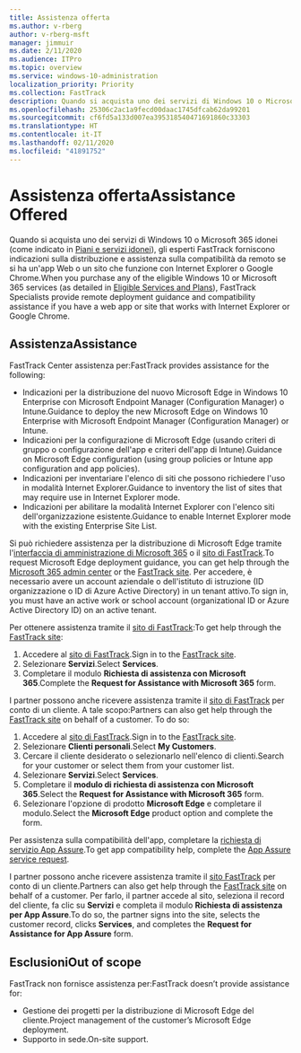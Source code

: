 ```yaml
---
title: Assistenza offerta
ms.author: v-rberg
author: v-rberg-msft
manager: jimmuir
ms.date: 2/11/2020
ms.audience: ITPro
ms.topic: overview
ms.service: windows-10-administration
localization_priority: Priority
ms.collection: FastTrack
description: Quando si acquista uno dei servizi di Windows 10 o Microsoft 365 (come indicato in Piani e servizi idonei), gli esperti FastTrack forniscono indicazioni sulla distribuzione e assistenza sulla compatibilità da remoto se si ha un'app Web o un sito che funzione con Internet Explorer o Google Chrome.
ms.openlocfilehash: 25306c2ac1a9fecd00daac1745dfcab62da99201
ms.sourcegitcommit: cf6fd5a133d007ea395318540471691860c33303
ms.translationtype: HT
ms.contentlocale: it-IT
ms.lasthandoff: 02/11/2020
ms.locfileid: "41891752"
---
```

# <a name="assistance-offered"></a><span data-ttu-id="c41d8-103">Assistenza offerta</span><span class="sxs-lookup"><span data-stu-id="c41d8-103">Assistance Offered</span></span>

<span data-ttu-id="c41d8-104">Quando si acquista uno dei servizi di Windows 10 o Microsoft 365 idonei (come indicato in [Piani e servizi idonei](M365-eligible-services-and-plans.md)), gli esperti FastTrack forniscono indicazioni sulla distribuzione e assistenza sulla compatibilità da remoto se si ha un'app Web o un sito che funzione con Internet Explorer o Google Chrome.</span><span class="sxs-lookup"><span data-stu-id="c41d8-104">When you purchase any of the eligible Windows 10 or Microsoft 365 services (as detailed in [Eligible Services and Plans](M365-eligible-services-and-plans.md)), FastTrack Specialists provide remote deployment guidance and compatibility assistance if you have a web app or site that works with Internet Explorer or Google Chrome.</span></span> 

## <a name="assistance"></a><span data-ttu-id="c41d8-105">Assistenza</span><span class="sxs-lookup"><span data-stu-id="c41d8-105">Assistance</span></span>

<span data-ttu-id="c41d8-106">FastTrack Center assistenza per:</span><span class="sxs-lookup"><span data-stu-id="c41d8-106">FastTrack provides assistance for the following:</span></span>
- <span data-ttu-id="c41d8-107">Indicazioni per la distribuzione del nuovo Microsoft Edge in Windows 10 Enterprise con Microsoft Endpoint Manager (Configuration Manager) o Intune.</span><span class="sxs-lookup"><span data-stu-id="c41d8-107">Guidance to deploy the new Microsoft Edge on Windows 10 Enterprise with Microsoft Endpoint Manager (Configuration Manager) or Intune.</span></span>
- <span data-ttu-id="c41d8-108">Indicazioni per la configurazione di Microsoft Edge (usando criteri di gruppo o configurazione dell'app e criteri dell'app di Intune).</span><span class="sxs-lookup"><span data-stu-id="c41d8-108">Guidance on Microsoft Edge configuration (using group policies or Intune app configuration and app policies).</span></span>
- <span data-ttu-id="c41d8-109">Indicazioni per inventariare l'elenco di siti che possono richiedere l'uso in modalità Internet Explorer.</span><span class="sxs-lookup"><span data-stu-id="c41d8-109">Guidance to inventory the list of sites that may require use in Internet Explorer mode.</span></span>
- <span data-ttu-id="c41d8-110">Indicazioni per abilitare la modalità Internet Explorer con l'elenco siti dell'organizzazione esistente.</span><span class="sxs-lookup"><span data-stu-id="c41d8-110">Guidance to enable Internet Explorer mode with the existing Enterprise Site List.</span></span>

<span data-ttu-id="c41d8-111">Si può richiedere assistenza per la distribuzione di Microsoft Edge tramite l'[interfaccia di amministrazione di Microsoft 365](https://go.microsoft.com/fwlink/?linkid=2032704) o il [sito di FastTrack](https://go.microsoft.com/fwlink/?linkid=780698).</span><span class="sxs-lookup"><span data-stu-id="c41d8-111">To request Microsoft Edge deployment guidance, you can get help through the [Microsoft 365 admin center](https://go.microsoft.com/fwlink/?linkid=2032704) or the [FastTrack site](https://go.microsoft.com/fwlink/?linkid=780698).</span></span> <span data-ttu-id="c41d8-112">Per accedere, è necessario avere un account aziendale o dell'istituto di istruzione (ID organizzazione o ID di Azure Active Directory) in un tenant attivo.</span><span class="sxs-lookup"><span data-stu-id="c41d8-112">To sign in, you must have an active work or school account (organizational ID or Azure Active Directory ID) on an active tenant.</span></span> 

<span data-ttu-id="c41d8-113">Per ottenere assistenza tramite il [sito di FastTrack](https://go.microsoft.com/fwlink/?linkid=780698):</span><span class="sxs-lookup"><span data-stu-id="c41d8-113">To get help through the [FastTrack site](https://go.microsoft.com/fwlink/?linkid=780698):</span></span> 
1.  <span data-ttu-id="c41d8-114">Accedere al [sito di FastTrack](https://go.microsoft.com/fwlink/?linkid=780698).</span><span class="sxs-lookup"><span data-stu-id="c41d8-114">Sign in to the [FastTrack site](https://go.microsoft.com/fwlink/?linkid=780698).</span></span> 
2.  <span data-ttu-id="c41d8-115">Selezionare **Servizi**.</span><span class="sxs-lookup"><span data-stu-id="c41d8-115">Select **Services**.</span></span>
3.  <span data-ttu-id="c41d8-116">Completare il modulo **Richiesta di assistenza con Microsoft 365**.</span><span class="sxs-lookup"><span data-stu-id="c41d8-116">Complete the **Request for Assistance with Microsoft 365** form.</span></span>
  
<span data-ttu-id="c41d8-p102">I partner possono anche ricevere assistenza tramite il [sito di FastTrack](https://go.microsoft.com/fwlink/?linkid=780698) per conto di un cliente. A tale scopo:</span><span class="sxs-lookup"><span data-stu-id="c41d8-p102">Partners can also get help through the [FastTrack site](https://go.microsoft.com/fwlink/?linkid=780698) on behalf of a customer. To do so:</span></span>
1.  <span data-ttu-id="c41d8-119">Accedere al [sito di FastTrack](https://go.microsoft.com/fwlink/?linkid=780698).</span><span class="sxs-lookup"><span data-stu-id="c41d8-119">Sign in to the [FastTrack site](https://go.microsoft.com/fwlink/?linkid=780698).</span></span> 
2.  <span data-ttu-id="c41d8-120">Selezionare **Clienti personali**.</span><span class="sxs-lookup"><span data-stu-id="c41d8-120">Select **My Customers**.</span></span>
3.  <span data-ttu-id="c41d8-121">Cercare il cliente desiderato o selezionarlo nell'elenco di clienti.</span><span class="sxs-lookup"><span data-stu-id="c41d8-121">Search for your customer or select them from your customer list.</span></span>
4.  <span data-ttu-id="c41d8-122">Selezionare **Servizi**.</span><span class="sxs-lookup"><span data-stu-id="c41d8-122">Select **Services**.</span></span>
5.  <span data-ttu-id="c41d8-123">Completare il **modulo di richiesta di assistenza con Microsoft 365**.</span><span class="sxs-lookup"><span data-stu-id="c41d8-123">Select the **Request for Assistance with Microsoft 365** form.</span></span>
6.  <span data-ttu-id="c41d8-124">Selezionare l'opzione di prodotto **Microsoft Edge** e completare il modulo.</span><span class="sxs-lookup"><span data-stu-id="c41d8-124">Select the **Microsoft Edge** product option and complete the form.</span></span>
 
<span data-ttu-id="c41d8-125">Per assistenza sulla compatibilità dell'app, completare la [richiesta di servizio App Assure](https://go.microsoft.com/fwlink/?linkid=2022721).</span><span class="sxs-lookup"><span data-stu-id="c41d8-125">To get app compatibility help, complete the [App Assure service request](https://go.microsoft.com/fwlink/?linkid=2022721).</span></span>

<span data-ttu-id="c41d8-126">I partner possono anche ricevere assistenza tramite il [sito FastTrack](https://go.microsoft.com/fwlink/?linkid=780698) per conto di un cliente.</span><span class="sxs-lookup"><span data-stu-id="c41d8-126">Partners can also get help through the [FastTrack site](https://go.microsoft.com/fwlink/?linkid=780698) on behalf of a customer.</span></span> <span data-ttu-id="c41d8-127">Per farlo, il partner accede al sito, seleziona il record del cliente, fa clic su **Servizi** e completa il modulo **Richiesta di assistenza per App Assure**.</span><span class="sxs-lookup"><span data-stu-id="c41d8-127">To do so, the partner signs into the site, selects the customer record, clicks **Services**, and completes the **Request for Assistance for App Assure** form.</span></span>

## <a name="out-of-scope"></a><span data-ttu-id="c41d8-128">Esclusioni</span><span class="sxs-lookup"><span data-stu-id="c41d8-128">Out of scope</span></span>

<span data-ttu-id="c41d8-129">FastTrack non fornisce assistenza per:</span><span class="sxs-lookup"><span data-stu-id="c41d8-129">FastTrack doesn’t provide assistance for:</span></span>
- <span data-ttu-id="c41d8-130">Gestione dei progetti per la distribuzione di Microsoft Edge del cliente.</span><span class="sxs-lookup"><span data-stu-id="c41d8-130">Project management of the customer’s Microsoft Edge deployment.</span></span>
- <span data-ttu-id="c41d8-131">Supporto in sede.</span><span class="sxs-lookup"><span data-stu-id="c41d8-131">On-site support.</span></span>